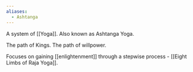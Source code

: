 ```yaml
---
aliases:
  - Ashtanga
---
```

A system of [[Yoga]]. Also known as Ashtanga Yoga.

The path of Kings. The path of willpower.

Focuses on gaining [[enlightenment]] through a stepwise process - [[Eight Limbs of Raja Yoga]].